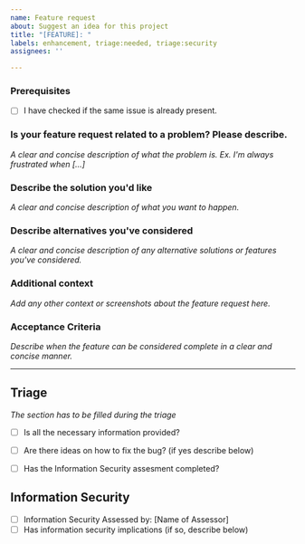 ```yaml
---
name: Feature request
about: Suggest an idea for this project
title: "[FEATURE]: "
labels: enhancement, triage:needed, triage:security
assignees: ''

---
```


### Prerequisites

- [ ] I have checked if the same issue is already present.

### Is your feature request related to a problem? Please describe.

*A clear and concise description of what the problem is. Ex. I'm always frustrated when [...]*

### Describe the solution you'd like

*A clear and concise description of what you want to happen.*

### Describe alternatives you've considered

*A clear and concise description of any alternative solutions or features you've considered.*

### Additional context

*Add any other context or screenshots about the feature request here.*

### Acceptance Criteria

*Describe when the feature can be considered complete in a clear and concise manner.*

----
## Triage

*The section has to be filled during the triage*

* [ ] Is all the necessary information provided?
* [ ] Are there ideas on how to fix the bug? (if yes describe below)
* [ ] Has the Information Security assesment completed?



## Information Security

* [ ] Information Security Assessed by: [Name of Assessor]
* [ ] Has information security implications (if so, describe below)
